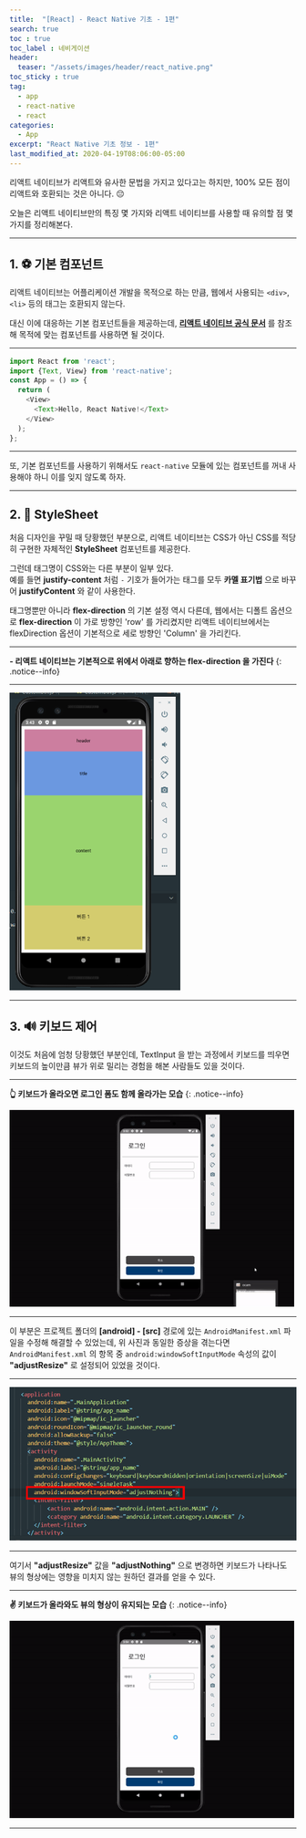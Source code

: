 ```yaml
---
title:  "[React] - React Native 기초 - 1편"
search: true
toc : true
toc_label : 네비게이션
header:
  teaser: "/assets/images/header/react_native.png"
toc_sticky : true
tag:
  - app
  - react-native
  - react
categories:
  - App
excerpt: "React Native 기초 정보 - 1편"
last_modified_at: 2020-04-19T08:06:00-05:00
---
```


리액트 네이티브가 리액트와 유사한 문법을 가지고 있다고는 하지만, 100% 모든 점이 리액트와 호환되는 것은 아니다. 😔  

오늘은 리액트 네이티브만의 특징 몇 가지와 리액트 네이티브를 사용할 때 유의할 점 몇 가지를 정리해본다.   

---

## 1. ⚽ 기본 컴포넌트

리액트 네이티브는 어플리케이션 개발을 목적으로 하는 만큼, 웹에서 사용되는 `<div>`, `<li>` 등의 태그는 호환되지 않는다.   

대신 이에 대응하는 기본 컴포넌트들을 제공하는데, [**리액트 네이티브 공식 문서**](https://reactnative.dev/docs/components-and-apis) 를 참조해 목적에 맞는 컴포넌트를 사용하면 될 것이다.   

---

```javascript
import React from 'react';
import {Text, View} from 'react-native';
const App = () => {
  return (
    <View>
      <Text>Hello, React Native!</Text>
    </View>
  );
};
```

---

또, 기본 컴포넌트를 사용하기 위해서도 `react-native` 모듈에 있는 컴포넌트를 꺼내 사용해야 하니 이를 잊지 않도록 하자.

---

## 2. 🎨 StyleSheet

처음 디자인을 꾸밀 때 당황했던 부분으로, 리액트 네이티브는 CSS가 아닌 CSS를 적당히 구현한 자체적인 **StyleSheet** 컴포넌트를 제공한다.

그런데 태그명이 CSS와는 다른 부분이 일부 있다.   
예를 들면 **justify-content** 처럼 `-` 기호가 들어가는 태그를 모두 **카멜 표기법** 으로 바꾸어 **justifyContent** 와 같이 사용한다.   

태그명뿐만 아니라 **flex-direction** 의 기본 설정 역시 다른데, 웹에서는 디폴트 옵션으로 **flex-direction** 이 가로 방향인 'row' 를 가리켰지만 리액트 네이티브에서는 flexDirection 옵션이 기본적으로 세로 방향인 'Column' 을 가리킨다.

---

**- 리액트 네이티브는 기본적으로 위에서 아래로 향하는 flex-direction 을 가진다**
{: .notice--info}

---

<img src = "/assets/images/2020-04-19-react-native-기초-정리-1/column.PNG" width = "300">

---

## 3. 🔊 키보드 제어   

이것도 처음에 엄청 당황했던 부분인데, TextInput 을 받는 과정에서 키보드를 띄우면 키보드의 높이만큼 뷰가 위로 밀리는 경험을 해본 사람들도 있을 것이다.   

---

**👆 키보드가 올라오면 로그인 폼도 함께 올라가는 모습**
{: .notice--info}

<img src = "/assets/images/2020-04-19-react-native-기초-정리-1/resize.gif" width = "500">

---

이 부분은 프로젝트 폴더의 **[android] - [src]** 경로에 있는 `AndroidManifest.xml` 파일을 수정해 해결할 수 있었는데, 위 사진과 동일한 증상을 겪는다면 `AndroidManifest.xml` 의 항목 중 `android:windowSoftInputMode` 속성의 값이 **"adjustResize"** 로 설정되어 있었을 것이다.   

---

<img src = "/assets/images/2020-04-19-react-native-기초-정리-1/manifest.PNG">

---

여기서 **"adjustResize"** 값을 **"adjustNothing"** 으로 변경하면 키보드가 나타나도 뷰의 형상에는 영향을 미치지 않는 원하던 결과를 얻을 수 있다.

---

**✌ 키보드가 올라와도 뷰의 형상이 유지되는 모습**
{: .notice--info}

<img src = "/assets/images/2020-04-19-react-native-기초-정리-1/nothing.gif" width = "500">

---
